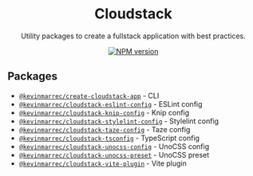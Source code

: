 <h1 align="center">Cloudstack </h1>

<p align="center">
  Utility packages to create a fullstack application with best practices.
</p>

<p align="center">
  <a href="https://www.npmjs.com/package/@kevinmarrec/create-cloudstack-app">
    <img src="https://img.shields.io/npm/v/@kevinmarrec/create-cloudstack-app?color=007acc&amp;label=" alt="NPM version">
  </a>
</p>

## Packages

- [`@kevinmarrec/create-cloudstack-app`](https://www.npmjs.com/package/@kevinmarrec/create-cloudstack-app) - CLI
- [`@kevinmarrec/cloudstack-eslint-config`](https://www.npmjs.com/package/@kevinmarrec/cloudstack-eslint-config) - ESLint config
- [`@kevinmarrec/cloudstack-knip-config`](https://www.npmjs.com/package/@kevinmarrec/cloudstack-knip-config) - Knip config
- [`@kevinmarrec/cloudstack-stylelint-config`](https://www.npmjs.com/package/@kevinmarrec/cloudstack-stylelint-config) - Stylelint config
- [`@kevinmarrec/cloudstack-taze-config`](https://www.npmjs.com/package/@kevinmarrec/cloudstack-stylelint-config) - Taze config
- [`@kevinmarrec/cloudstack-tsconfig`](https://www.npmjs.com/package/@kevinmarrec/cloudstack-tsconfig) - TypeScript config
- [`@kevinmarrec/cloudstack-unocss-config`](https://www.npmjs.com/package/@kevinmarrec/cloudstack-unocss-config) - UnoCSS config
- [`@kevinmarrec/cloudstack-unocss-preset`](https://www.npmjs.com/package/@kevinmarrec/cloudstack-unocss-preset) - UnoCSS preset
- [`@kevinmarrec/cloudstack-vite-plugin`](https://www.npmjs.com/package/@kevinmarrec/cloudstack-vite-plugin) - Vite plugin
